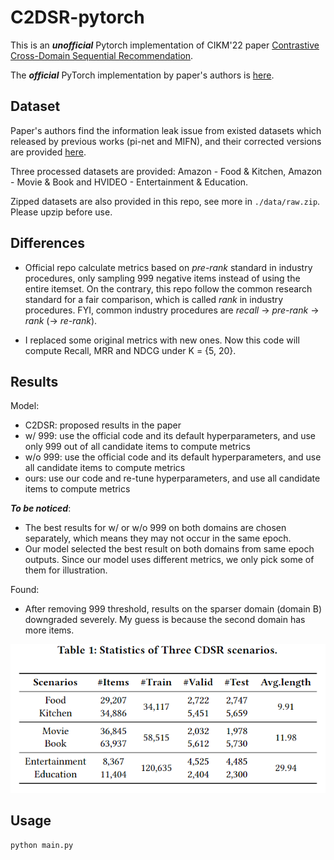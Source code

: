 # C2DSR-pytorch

This is an ***unofficial*** Pytorch implementation of CIKM'22 paper [Contrastive Cross-Domain Sequential Recommendation](https://dl.acm.org/doi/abs/10.1145/3511808.3557262).

The ***official*** PyTorch implementation by paper's authors is [here](https://github.com/cjx96/C2DSR).


## Dataset

Paper's authors find the information leak issue from existed datasets which released by previous works  (pi-net and MIFN), and their corrected versions are provided [here](https://drive.google.com/drive/folders/1xpnp6tH56xz8PF_xuTi9exEptmcvlAVU?usp=sharing).

Three processed datasets are provided: Amazon - Food & Kitchen, Amazon - Movie & Book and HVIDEO - Entertainment & Education.

Zipped datasets are also provided in this repo, see more in `./data/raw.zip`. Please upzip before use.


## Differences

- Official repo calculate metrics based on *pre-rank* standard in industry procedures, only sampling 999 negative items instead of using the entire itemset. On the contrary, this repo follow the common research standard for a fair comparison, which is called *rank* in industry procedures. FYI, common industry procedures are *recall* -> *pre-rank* -> *rank* (-> *re-rank*).

- I replaced some original metrics with new ones. Now this code will compute Recall, MRR and NDCG under K = {5, 20}.

## Results

Model:
- C2DSR: proposed results in the paper
- w/ 999: use the official code and its default hyperparameters, and use only 999 out of all candidate items to compute metrics
- w/o 999: use the official code and its default hyperparameters, and use all candidate items to compute metrics
- ours: use our code and re-tune hyperparameters, and use all candidate items to compute metrics

***To be noticed***: 
- The best results for w/ or w/o 999 on both domains are chosen separately, which means they may not occur in the same epoch.
- Our model selected the best result on both domains from same epoch outputs. Since our model uses different metrics, we only pick some of them for illustration.

<!--
|  Model  |  Data   |   A    |        |         |         |        |        |        |        |   B    |        |         |         |        |        |        |        |
|:-------:|:-------:|:------:|:------:|:-------:|:-------:|:------:|:------:|:------:|:------:|:------:|:------:|:-------:|:-------:|:------:|:------:|:------:|:------:|
|         |         |  mrr   | ndcg@5 | ndcg@10 | ndcg@20 |  hr@1  |  hr@5  | hr@10  | hr@20  |  mrr   | ndcg@5 | ndcg@10 | ndcg@20 |  hr@1  |  hr@5  | hr@10  | hr@20  |    
|  C2DSR  | Foo-Kit | 0.0891 | 0.0865 | 0.0971  |         | 0.0584 | 0.1124 | 0.1454 |        | 0.0465 | 0.0416 | 0.0494  |         | 0.0251 | 0.0574 | 0.0818 |        |
| w/ 999  | Foo-Kit | 0.0931 | 0.0911 | 0.0996  |         | 0.0622 | 0.0996 | 0.1427 |        | 0.0407 | 0.0357 | 0.0436  |         | 0.0199 | 0.0514 | 0.0761 |        |
| w/o 999 | Foo-Kit | 0.0254 | 0.0243 | 0.0282  |         | 0.0160 | 0.0323 | 0.0444 |        | 0.0090 | 0.0083 | 0.0093  |         | 0.0061 | 0.0104 | 0.0136 |        |
|  ours   | Foo-Kit |        | 0.0655 |         | 0.0818  |        | 0.0841 |        | 0.1420 |        | 0.0146 | 0.0202  |         |        | 0.0198 |        | 0.0202 |
-->

Found:
- After removing 999 threshold, results on the sparser domain (domain B) downgraded severely. My guess is because the second domain has more items.

![](img\data.png)


## Usage

```shell
python main.py 
```
